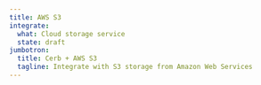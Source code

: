 ```yaml
---
title: AWS S3
integrate:
  what: Cloud storage service
  state: draft
jumbotron:
  title: Cerb + AWS S3
  tagline: Integrate with S3 storage from Amazon Web Services
---
```


